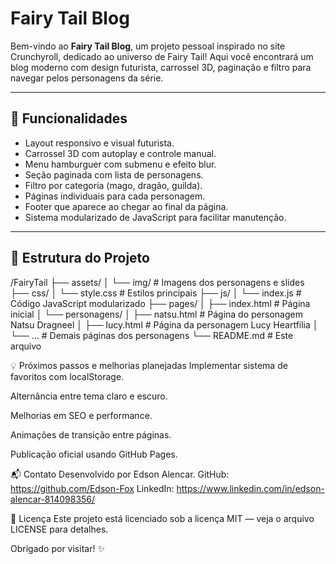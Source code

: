 # Fairy Tail Blog

Bem-vindo ao **Fairy Tail Blog**, um projeto pessoal inspirado no site Crunchyroll, dedicado ao universo de Fairy Tail! Aqui você encontrará um blog moderno com design futurista, carrossel 3D, paginação e filtro para navegar pelos personagens da série.

---

## 🚀 Funcionalidades

- Layout responsivo e visual futurista.
- Carrossel 3D com autoplay e controle manual.
- Menu hamburguer com submenu e efeito blur.
- Seção paginada com lista de personagens.
- Filtro por categoria (mago, dragão, guilda).
- Páginas individuais para cada personagem.
- Footer que aparece ao chegar ao final da página.
- Sistema modularizado de JavaScript para facilitar manutenção.

---

## 📁 Estrutura do Projeto

/FairyTail
├── assets/
│ └── img/ # Imagens dos personagens e slides
├── css/
│ └── style.css # Estilos principais
├── js/
│ └── index.js # Código JavaScript modularizado
├── pages/
│ ├── index.html # Página inicial
│ └── personagens/
│ ├── natsu.html # Página do personagem Natsu Dragneel
│ ├── lucy.html # Página da personagem Lucy Heartfilia
│ └── ... # Demais páginas dos personagens
└── README.md # Este arquivo

💡 Próximos passos e melhorias planejadas
Implementar sistema de favoritos com localStorage.

Alternância entre tema claro e escuro.

Melhorias em SEO e performance.

Animações de transição entre páginas.

Publicação oficial usando GitHub Pages.

📬 Contato
Desenvolvido por Edson Alencar.
GitHub: https://github.com/Edson-Fox
LinkedIn: https://www.linkedin.com/in/edson-alencar-814098356/

📜 Licença
Este projeto está licenciado sob a licença MIT — veja o arquivo LICENSE para detalhes.

Obrigado por visitar! ✨
